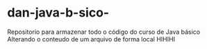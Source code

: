 # dan-java-b-sico-
Repositorio para armazenar todo o código do curso de Java básico 
Alterando o conteudo de um arquivo de forma local HIHIHI

